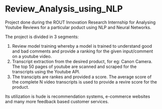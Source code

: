 # Review_Analysis_using_NLP
Project done during the ROUT Innovation Research Internship for Analysing Youtube Reviews for a particular poduct using NLP and Neural Networks.

The project is divided in 3 segments:
1. Review model training whereby a model is trained to understand good and bad comments and provide a ranking for the given input/comment on a youtube video.
2. Transcript extraction from the desired product, for eg: Canon Camera. The top 50 pages of youtube are scanned and scraped for the transcripts using the Youtube API.
3. The transcipts are rankes and provided a score. The average score of the complete N video transcripts is used to provide a revire score for the product.

Its utilization is hude is recommendation systems, e-commerce websites and many more feedback based customer services.
